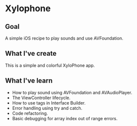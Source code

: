 #  Xylophone

## Goal

A simple iOS recipe to play sounds and use AVFoundation. 

## What I've create

This is a simple and colorful XyloPhone app.

## What I've learn

* How to play sound using AVFoundation and AVAudioPlayer.
* The ViewController lifecycle.
* How to use tags in Interface Builder.
* Error handling using try and catch.
* Code refactoring.
* Basic debugging for array index out of range errors.
